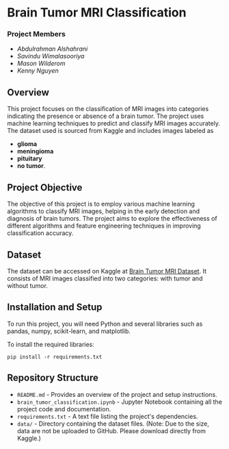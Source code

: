 # Brain Tumor MRI Classification

### Project Members

- _Abdulrahman Alshahrani_
- _Savindu Wimalasooriya_
- _Mason Wilderom_
- _Kenny Nguyen_

## Overview

This project focuses on the classification of MRI images into categories indicating the presence or absence of a brain tumor. The project uses machine learning techniques to predict and classify MRI images accurately. The dataset used is sourced from Kaggle and includes images labeled as

- **glioma**
- **meningioma**
- **pituitary**
- **no tumor**.

## Project Objective

The objective of this project is to employ various machine learning algorithms to classify MRI images, helping in the early detection and diagnosis of brain tumors. The project aims to explore the effectiveness of different algorithms and feature engineering techniques in improving classification accuracy.

## Dataset

The dataset can be accessed on Kaggle at [Brain Tumor MRI Dataset](https://www.kaggle.com/datasets/masoudnickparvar/brain-tumor-mri-dataset). It consists of MRI images classified into two categories: with tumor and without tumor.

## Installation and Setup

To run this project, you will need Python and several libraries such as pandas, numpy, scikit-learn, and matplotlib.

To install the required libraries:

`pip install -r requirements.txt`

## Repository Structure

- `README.md` - Provides an overview of the project and setup instructions.
- `brain_tumor_classification.ipynb` - Jupyter Notebook containing all the project code and documentation.
- `requirements.txt` - A text file listing the project's dependencies.
- `data/` - Directory containing the dataset files. (Note: Due to the size, data are not be uploaded to GitHub. Please download directly from Kaggle.)
